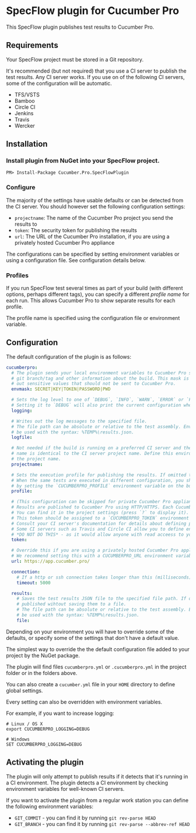 ﻿# SpecFlow plugin for Cucumber Pro

This SpecFlow plugin publishes test results to Cucumber Pro.

## Requirements

Your SpecFlow project must be stored in a Git repository.

It's recommended (but not required) that you use a CI server to publish the test results.
Any CI server works. If you use on of the following CI servers, some of the configuration
will be automatic.

* TFS/VSTS
* Bamboo
* Circle CI
* Jenkins
* Travis
* Wercker

## Installation

### Install plugin from NuGet into your SpecFlow project.

    PM> Install-Package Cucumber.Pro.SpecFlowPlugin

### Configure

The majority of the settings have usable defaults or can be detected from the CI server. You should however set the following configuration settings:

* `projectname`: The name of the Cucumber Pro project you send the results to
* `token`: The security token for publishing the results
* `url`: The URL of the Cucumber Pro installation, if you are using a privately hosted Cucumber Pro appliance

The configurations can be specified by setting environment variables or using a configuration file. See configuration details below.

### Profiles

If you run SpecFlow test several times as part of your build (with different options, perhaps different tags), you can
specify a different *profile name* for each run. This allows Cucumber Pro to show separate results for each profile.

The profile name is specified using the configuration file or environment variable.

## Configuration

The default configuration of the plugin is as follows:

```yaml
cucumberpro:
  # The plugin sends your local environment variables to Cucumber Pro so it can detect the CI build number, 
  # git branch/tag and other information about the build. This mask is a regular expression for filtering
  # out sensitive values that should not be sent to Cucumber Pro.
  envmask: SECRET|KEY|TOKEN|PASSWORD|PWD

  # Sets the log level to one of `DEBUG`, `INFO`, `WARN`, `ERROR` or `FATAL`. Defaults to `INFO`.
  # Setting it to `DEBUG` will also print the current configuration when the plugin runs.
  logging: 

  # Writes out the log messages to the specified file. 
  # The file path can be absolute or relative to the test assembly. Environment variables can also
  # be used with the syntax: %TEMP%\results.json.
  logfile:

  # Not needed if the build is running on a preferred CI server and the Cucumber Pro project 
  # name is identical to the CI server project name. Define this environment variable to override 
  # the project name.
  projectname: 

  # Sets the execution profile for publishing the results. If omitted the value "default" is used.
  # When the same tests are executed in different configuration, you should override the profile name
  # by setting the `CUCUMBERPRO_PROFILE` environment variable on the build server.
  profile:

  # (This configuration can be skipped for private Cucumber Pro appliance installations where results publishing is open).
  # Results are published to Cucumber Pro using HTTP/HTTPS. Each Cucumber Pro project has a token for this purpose.
  # You can find it in the project settings (press `?` to display it).
  # This token should be assigned to a `CUCUMBERPRO_TOKEN` environment variable on the build server, on a per-project basis.
  # Consult your CI server's documentation for details about defining per-project environment variables.
  # Some CI servers such as Travis and Circle CI allow you to define environment variables in a file checked into git.
  # *DO NOT DO THIS* - as it would allow anyone with read acceess to your repository to publish results.
  token: 

  # Override this if you are using a privately hosted Cucumber Pro appliance.
  # We recommend setting this with a CUCUMBERPRO_URL environment variable defined globally on your build server.
  url: https://app.cucumber.pro/

  connection:
    # If a http or ssh connection takes longer than this (milliseconds), time out the connection.
    timeout: 5000

  results:
    # Saves the test results JSON file to the specified file path. If omitted the results will be
    # published wihtout saving them to a file.
    # The file path can be absolute or relative to the test assembly. Environment variables can also
    # be used with the syntax: %TEMP%\results.json.
    file:
```

Depending on your environment you will have to override some of the defaults, or specify some of the
settings that don't have a default value.

The simplest way to override the the default configuration file added to your project by the NuGet package.

The plugin will find files `cucumberpro.yml` or `.cucumberpro.yml` in the project folder or in the folders above.

You can also create a `cucumber.yml` file in your `HOME` directory to define global settings.

Every setting can also be overridden with environment variables.

For example, if you want to increase logging:

```
# Linux / OS X
export CUCUMBERPRO_LOGGING=DEBUG

# Windows
SET CUCUMBERPRO_LOGGING=DEBUG
```

## Activating the plugin

The plugin will only attempt to publish results if it detects that it's running in a CI environment. The plugin
detects a CI environment by checking environment variables for well-known CI servers.

If you want to activate the plugin from a regular work station you can define the following environment variables:

* `GIT_COMMIT` - you can find it by running `git rev-parse HEAD`
* `GIT_BRANCH` - you can find it by running `git rev-parse --abbrev-ref HEAD`
